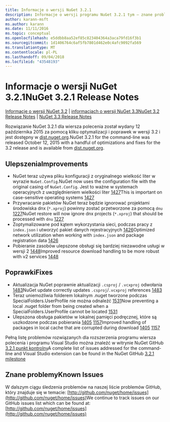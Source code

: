 ```yaml
---
title: Informacje o wersji NuGet 3.2.1
description: Informacje o wersji programu NuGet 3.2.1 tym — znane problemy, poprawki, funkcje dodane i DCRs.
author: karann-msft
ms.author: karann
ms.date: 11/11/2016
ms.topic: conceptual
ms.openlocfilehash: e5ddbb8aa52ef85c823404364a3aca79fd16f3b1
ms.sourcegitcommit: 1d1406764c6af5fb7801d462e0c4afc9092fa569
ms.translationtype: MT
ms.contentlocale: pl-PL
ms.lasthandoff: 09/04/2018
ms.locfileid: "43548193"
---
```

# <a name="nuget-321-release-notes"></a><span data-ttu-id="4c4d5-103">Informacje o wersji NuGet 3.2.1</span><span class="sxs-lookup"><span data-stu-id="4c4d5-103">NuGet 3.2.1 Release Notes</span></span>

<span data-ttu-id="4c4d5-104">[Informacje o wersji NuGet 3.2](../release-notes/nuget-3.2.md) | [informacjach o wersji NuGet 3.3](../release-notes/nuget-3.3.md)</span><span class="sxs-lookup"><span data-stu-id="4c4d5-104">[NuGet 3.2 Release Notes](../release-notes/nuget-3.2.md) | [NuGet 3.3 Release Notes](../release-notes/nuget-3.3.md)</span></span>

<span data-ttu-id="4c4d5-105">Rozwiązanie NuGet 3.2.1 dla wiersza polecenia został wydany 12 października 2015 za pomocą kliku optymalizacji i poprawek w wersji 3.2 i jest dostępny w [dist.nuget.org](http://dist.nuget.org/index.html).</span><span class="sxs-lookup"><span data-stu-id="4c4d5-105">NuGet 3.2.1 for the command-line was released October 12, 2015 with a handful of optimizations and fixes for the 3.2 release and is available from [dist.nuget.org](http://dist.nuget.org/index.html).</span></span>

## <a name="improvements"></a><span data-ttu-id="4c4d5-106">Ulepszenia</span><span class="sxs-lookup"><span data-stu-id="4c4d5-106">Improvements</span></span>

* <span data-ttu-id="4c4d5-107">NuGet teraz używa pliku konfiguracji z oryginalnego wielkość liter w wyrazie `NuGet.Config`.</span><span class="sxs-lookup"><span data-stu-id="4c4d5-107">NuGet now uses the configuration file with the original casing of `NuGet.Config`.</span></span>  <span data-ttu-id="4c4d5-108">Jest to ważne w systemach operacyjnych z uwzględnieniem wielkości liter [1427](https://github.com/NuGet/Home/issues/1427)</span><span class="sxs-lookup"><span data-stu-id="4c4d5-108">This is important on case-sensitive operating systems [1427](https://github.com/NuGet/Home/issues/1427)</span></span>
* <span data-ttu-id="4c4d5-109">Przywracanie pakietów NuGet teraz będzie ignorować projektami środowiska dnx (`*.xproj`) powinny zostać przetworzone za pomocą `dnu` [1227](https://github.com/NuGet/Home/issues/1227)</span><span class="sxs-lookup"><span data-stu-id="4c4d5-109">NuGet restore will now ignore dnx projects (`*.xproj`) that should be processed with `dnu` [1227](https://github.com/NuGet/Home/issues/1227)</span></span>
* <span data-ttu-id="4c4d5-110">Zoptymalizowane pod kątem wykorzystania sieci, podczas pracy z `index.json` i utworzyć pakiet danych rejestracyjnych [1426](https://github.com/NuGet/Home/issues/1426)</span><span class="sxs-lookup"><span data-stu-id="4c4d5-110">Optimized network utilization when working with `index.json` and package registration data [1426](https://github.com/NuGet/Home/issues/1426)</span></span>
* <span data-ttu-id="4c4d5-111">Pobieranie zasobów ulepszone obsługi się bardziej niezawodne usługi w wersji 2 [1448](https://github.com/NuGet/Home/issues/1448)</span><span class="sxs-lookup"><span data-stu-id="4c4d5-111">Improved resource download handling to be more robust with v2 services [1448](https://github.com/NuGet/Home/issues/1448)</span></span>

## <a name="fixes"></a><span data-ttu-id="4c4d5-112">Poprawki</span><span class="sxs-lookup"><span data-stu-id="4c4d5-112">Fixes</span></span>

* <span data-ttu-id="4c4d5-113">Aktualizacja NuGet poprawnie aktualizacji `.csproj` / `.vcxproj` odwołania [1483](https://github.com/NuGet/Home/issues/1483)</span><span class="sxs-lookup"><span data-stu-id="4c4d5-113">NuGet update correctly updates `.csproj`/`.vcxproj` references [1483](https://github.com/NuGet/Home/issues/1483)</span></span>
* <span data-ttu-id="4c4d5-114">Teraz uniemożliwia folderem lokalnym .nuget tworzone podczas SpecialFolders.UserProfile nie można odnaleźć [1531](https://github.com/NuGet/Home/issues/1531)</span><span class="sxs-lookup"><span data-stu-id="4c4d5-114">Now preventing a local .nuget folder from being created when a SpecialFolders.UserProfile cannot be located [1531](https://github.com/NuGet/Home/issues/1531)</span></span>
* <span data-ttu-id="4c4d5-115">Ulepszona obsługa pakietów w lokalnej pamięci podręcznej, które są uszkodzone podczas pobierania [1405](https://github.com/NuGet/Home/issues/1405) [1157](https://github.com/NuGet/Home/issues/1157)</span><span class="sxs-lookup"><span data-stu-id="4c4d5-115">Improved handling of packages in local cache that are corrupted during download [1405](https://github.com/NuGet/Home/issues/1405) [1157](https://github.com/NuGet/Home/issues/1157)</span></span>

<span data-ttu-id="4c4d5-116">Pełną listę problemów rozwiązanych dla rozszerzenia programu wiersza polecenia i programu Visual Studio można znaleźć w witrynie NuGet GitHub [3.2.1 punkt kontrolny](https://github.com/NuGet/Home/issues?q=milestone%3A3.2.1+is%3Aclosed)</span><span class="sxs-lookup"><span data-stu-id="4c4d5-116">A complete list of issues addressed for the command-line and Visual Studio extension can be found in the NuGet GitHub [3.2.1 milestone](https://github.com/NuGet/Home/issues?q=milestone%3A3.2.1+is%3Aclosed)</span></span>

## <a name="known-issues"></a><span data-ttu-id="4c4d5-117">Znane problemy</span><span class="sxs-lookup"><span data-stu-id="4c4d5-117">Known Issues</span></span>

<span data-ttu-id="4c4d5-118">W dalszym ciągu śledzenia problemów na naszej liście problemów GitHub, który znajduje się w temacie: [http://github.com/nuget/home/issues](http://github.com/nuget/home/issues)</span><span class="sxs-lookup"><span data-stu-id="4c4d5-118">We continue to track issues on our GitHub issues list which can be found at: [http://github.com/nuget/home/issues](http://github.com/nuget/home/issues)</span></span>